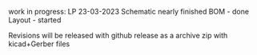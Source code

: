 work in progress:
LP 23-03-2023
Schematic nearly finished
BOM - done 
Layout - started

Revisions will be released with github release as a archive zip with kicad+Gerber files